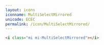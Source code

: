 ```yaml
---
layout: icons
iconname: MultiSelectMirrored
unicode: ECEC
permalink: /icon/MultiSelectMirrored/
---
```


``` html
<i class="mi mi-MultiSelectMirrored"></i>
```
